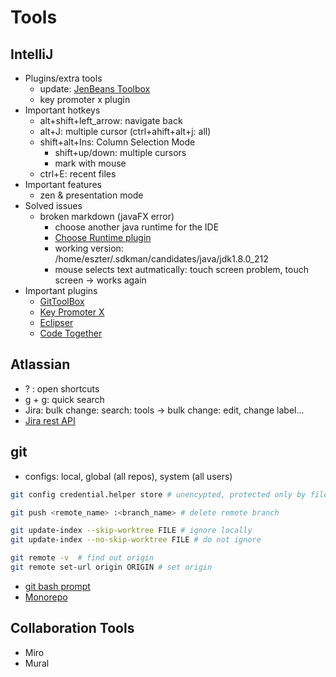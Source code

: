 # Tools

## IntelliJ

- Plugins/extra tools
  - update: [JenBeans Toolbox](https://www.jetbrains.com/toolbox-app/)
  - key promoter x plugin
- Important hotkeys
  - alt+shift+left_arrow: navigate back
  - alt+J: multiple cursor (ctrl+ahift+alt+j: all)
  - shift+alt+Ins: Column Selection Mode
    - shift+up/down: multiple cursors
    - mark with mouse
  - ctrl+E: recent files
- Important features
  - zen & presentation mode
- Solved issues
  - broken markdown (javaFX error)
    - choose another java runtime for the IDE
    - [Choose Runtime plugin](https://plugins.jetbrains.com/plugin/12836-choose-runtime)
    - working version: /home/eszter/.sdkman/candidates/java/jdk1.8.0_212
    - mouse selects text autmatically: touch screen problem, touch screen -> works again
- Important plugins
  - [GitToolBox](https://plugins.jetbrains.com/plugin/7499-gittoolbox)
  - [Key Promoter X](https://plugins.jetbrains.com/plugin/9792-key-promoter-x)
  - [Eclipser](https://plugins.jetbrains.com/plugin/7153-eclipser)
  - [Code Together](https://plugins.jetbrains.com/plugin/14225-codetogether)

## Atlassian

- ? : open shortcuts
- g + g: quick search
- Jira: bulk change: search: tools -> bulk change: edit, change label...
- [Jira rest API](https://developer.atlassian.com/server/jira/platform/rest-apis/)

## git

- configs: local, global (all repos), system (all users)

```bash
git config credential.helper store # unencypted, protected only by file permissions

git push <remote_name> :<branch_name> # delete remote branch

git update-index --skip-worktree FILE # ignore locally
git update-index --no-skip-worktree FILE # do not ignore

git remote -v  # find out origin
git remote set-url origin ORIGIN # set origin
```

- [git bash prompt](https://github.com/magicmonty/bash-git-prompt)
- [Monorepo](https://www.atlassian.com/git/tutorials/monorepos)

## Collaboration Tools

- Miro
- Mural
